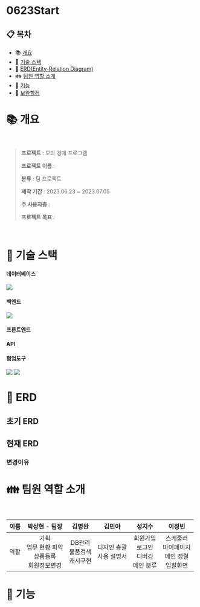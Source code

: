 # 0623Start

## :clipboard: 목차

- :books: <a href="#outline">개요</a>
- :wrench: <a href="#tech">기술 스택</a>
- :scroll: <a href="#erd">ERD(Entity-Relation Diagram)</a>
- :family: <a href="#team">팀원 역할 소개</a>
- :bookmark_tabs: <a href="#function">기능</a>
- :mag_right: <a href="#fullfill">보완할점</a>

# :books: <a name="outline">개요</a>
<br/>

> **프로젝트** : 모의 경매 프로그램
>
> **프로젝트 이름** : 
>
> **분류** : 팀 프로젝트
>
> **제작 기간** : 2023.06.23 ~ 2023.07.05
> 
> **주 사용자층** : 
>
> **프로젝트 목표** : 

<br/>

# :wrench: <a name="tech">기술 스택</a>

<h4>데이터베이스</h4>
<div align="left">
   <img src="https://img.shields.io/badge/mysql-4479A1?style=for-the-badge&logo=mysql&logoColor=white" />
</div> 
<h4>백엔드</h4>
<div align="left">
    <img src="https://img.shields.io/badge/JAVA-007396?style=for-the-badge&logo=Java&logoColor=white"/>
</div>
</div> 
<h4>프론트엔드</h4>
<div align="left">
	
</div>
<h4>API</h4>
<div align="left">
   
	
</div>
<h4>협업도구</h4>
<div align="left">
   <img src="https://img.shields.io/badge/GitHub-181717?style=for-the-badge&logo=GitHub&logoColor=white" />
   <img src="https://img.shields.io/badge/FIGMA-F24E1E?style=for-the-badge&logo=figma&logoColor=white" />
</div>

# :scroll: <a name="erd">ERD</a>

## 초기 ERD

## 현재 ERD

### 변경이유



# :family: <a name="team">팀원 역할 소개</a>
<br/>

| 이름 | 박상현 - 팀장 | 김명완 | 김민아 | 성지수 | 이정빈
| :---: | :----------: | :----------: | :----------: | :----------: | :----------: |
| 역할 | 기획 </br> 업무 현황 파악 </br> 상품등록 </br> 회원정보변경 | DB관리 </br> 물품검색 </br> 캐시구현 | 디자인 총괄 </br> 사용 설명서 | 회원가입 </br> 로그인 </br> 디버깅 </br> 메인 분류 | 스케줄러 </br> 마이페이지 </br> 메인 정렬 </br> 입찰화면 |

# :scroll: <a name="function">기능</a>

